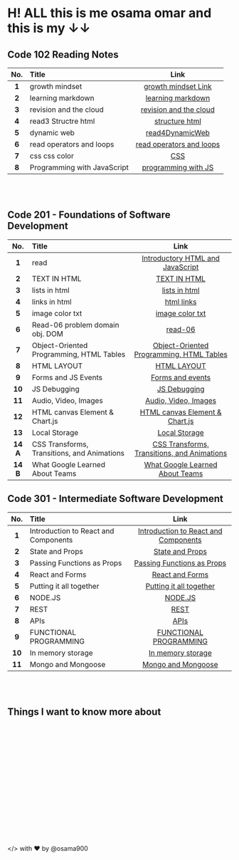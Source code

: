 # H! ALL this is me osama omar and this is my &#8595;&#8595;

## Code 102 Reading Notes

| **No.** | **Title**                   |                                             **Link**                                             |
| :-----: | :-------------------------- | :----------------------------------------------------------------------------------------------: |
|  **1**  | growth mindset              |         [growth mindset Link](https://osama900.github.io/reading-notes/growth%20mindset)         |
|  **2**  | learning markdown           |        [learning markdown](https://osama900.github.io/reading-notes/Learning%20Markdown)         |
|  **3**  | revision and the cloud      | [revision and the cloud](https://osama900.github.io/reading-notes/Revisions%20and%20the%20Cloud) |
|  **4**  | read3 Structre html         |          [structure html](https://osama900.github.io/reading-notes/read3StructureHtml)           |
|  **5**  | dynamic web                 |           [read4DynamicWeb](https://osama900.github.io/reading-notes/read4DynamicWeb)            |
|  **6**  | read operators and loops    |      [read operators and loops](https://osama900.github.io/reading-notes/read%20operators)       |
|  **7**  | css css color               |               [CSS](https://osama900.github.io/reading-notes/design%20with%20css)                |
|  **8**  | Programming with JavaScript |      [programming with JS](https://osama900.github.io/reading-notes/read%207programmingJS)       |

<br>
<br>

## Code 201 - Foundations of Software Development

| **No.**  | **Title**                                   |                                                     **Link**                                                     |
| :------: | :------------------------------------------ | :--------------------------------------------------------------------------------------------------------------: |
|  **1**   | read                                        |            [Introductory HTML and JavaScript](https://osama900.github.io/reading-notes/level2/read1)             |
|  **2**   | TEXT IN HTML                                |                [TEXT IN HTML](https://osama900.github.io/reading-notes/level2/class%202/class-02)                |
|  **3**   | lists in html                               |                [lists in html](https://osama900.github.io/reading-notes/level2/class-03/read-03)                 |
|  **4**   | links in html                               |                  [html links](https://osama900.github.io/reading-notes/level2/class-04/read-04)                  |
|  **5**   | image color txt                             |               [image color txt](https://osama900.github.io/reading-notes/level2/class-05/read-05)                |
|  **6**   | Read-06 problem domain obj. DOM             |                   [read-06](https://osama900.github.io/reading-notes/level2/class-06/read-06)                    |
|  **7**   | Object-Oriented Programming, HTML Tables    |   [Object-Oriented Programming, HTML Tables](https://osama900.github.io/reading-notes/level2/class-07/read-07)   |
|  **8**   | HTML LAYOUT                                 |                 [HTML LAYOUT](https://osama900.github.io/reading-notes/level2/class-08/read-08)                  |
|  **9**   | Forms and JS Events                         |               [Forms and events](https://osama900.github.io/reading-notes/level2/class-09/read-09)               |
|  **10**  | JS Debugging                                |                 [JS Debugging](https://osama900.github.io/reading-notes/level2/class-10/read-10)                 |
|  **11**  | Audio, Video, Images                        |             [Audio, Video, Images](https://osama900.github.io/reading-notes/level2/class-11/read-11)             |
|  **12**  | HTML canvas Element & Chart.js              |        [HTML canvas Element & Chart.js](https://osama900.github.io/reading-notes/level2/class-12/read-12)        |
|  **13**  | Local Storage                               |                [Local Storage](https://osama900.github.io/reading-notes/level2/class-13/class-13)                |
| **14 A** | CSS Transforms, Transitions, and Animations | [CSS Transforms, Transitions, and Animations](https://osama900.github.io/reading-notes/level2/class-14/read-14a) |
| **14 B** | What Google Learned About Teams             |       [What Google Learned About Teams](https://osama900.github.io/reading-notes/level2/class-14/read-14b)       |

## Code 301 - Intermediate Software Development

| **No.** | **Title**                            |                                              **Link**                                              |
| :-----: | :----------------------------------- | :------------------------------------------------------------------------------------------------: |
|  **1**  | Introduction to React and Components | [Introduction to React and Components](https://osama900.github.io/reading-notes/level-03/class-01) |
|  **2**  | State and Props                      |           [State and Props](https://osama900.github.io/reading-notes/level-03/class-02)            |
|  **3**  | Passing Functions as Props           |      [Passing Functions as Props](https://osama900.github.io/reading-notes/level-03/class-03)      |
|  **4**  | React and Forms                      |           [React and Forms](https://osama900.github.io/reading-notes/level-03/class-04)            |
|  **5**  | Putting it all together              |       [Putting it all together](https://osama900.github.io/reading-notes/level-03/class-05)        |
|  **6**  | NODE.JS                              |               [NODE.JS](https://osama900.github.io/reading-notes/level-03/class-06)                |
|  **7**  | REST                                 |                 [REST](https://osama900.github.io/reading-notes/level-03/class-07)                 |
|  **8**  | APIs                                 |                 [APIs](https://osama900.github.io/reading-notes/level-03/class-08)                 |
|  **9**  | FUNCTIONAL PROGRAMMING               |        [FUNCTIONAL PROGRAMMING](https://osama900.github.io/reading-notes/level-03/class-09)        |
| **10**  | In memory storage                    |          [In memory storage](https://osama900.github.io/reading-notes/level-03/class-10)           |
| **11**  | Mongo and Mongoose                   |          [Mongo and Mongoose](https://osama900.github.io/reading-notes/level-03/class-11)          |

<br>

<br>

## Things I want to know more about

<br>

<br>
<br>
<br>
<br>
<br>
<br><br>

<br>

<br>
<br>
<br>
<br>
<br>
<br>

</> with ❤️ by @osama900

